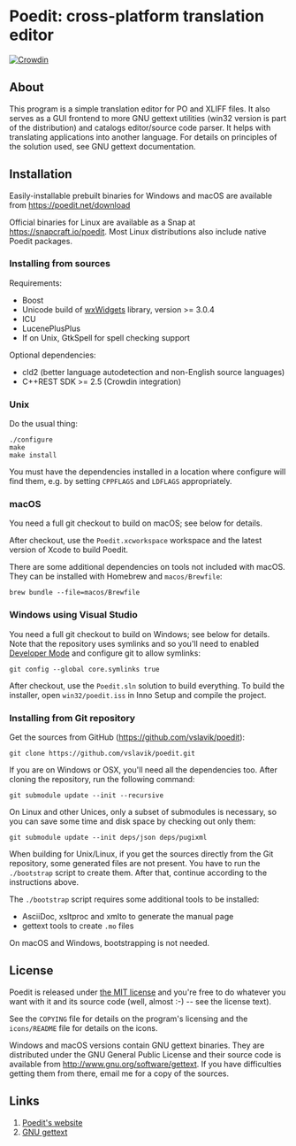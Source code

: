 
# Poedit: cross-platform translation editor

[![Crowdin](https://badges.crowdin.net/poedit/localized.svg)](https://crowdin.com/project/poedit)

## About

This program is a simple translation editor for PO and XLIFF files. It also
serves as a GUI frontend to more GNU gettext utilities (win32 version
is part of the distribution) and catalogs editor/source code parser. It helps
with translating applications into another language. For details on principles
of the solution used, see GNU gettext documentation.


## Installation

Easily-installable prebuilt binaries for Windows and macOS are available from
https://poedit.net/download

Official binaries for Linux are available as a Snap at https://snapcraft.io/poedit.
Most Linux distributions also include native Poedit packages.


### Installing from sources

Requirements:

  * Boost
  * Unicode build of [wxWidgets](http://www.wxwidgets.org) library, version >= 3.0.4
  * ICU
  * LucenePlusPlus
  * If on Unix, GtkSpell for spell checking support

Optional dependencies:

  * cld2 (better language autodetection and non-English source languages)
  * C++REST SDK >= 2.5 (Crowdin integration)


### Unix

Do the usual thing:

    ./configure
    make
    make install

You must have the dependencies installed in a location where configure will find
them, e.g. by setting `CPPFLAGS` and `LDFLAGS` appropriately.

### macOS

You need a full git checkout to build on macOS; see below for details.

After checkout, use the `Poedit.xcworkspace` workspace and the latest version of
Xcode to build Poedit.

There are some additional dependencies on tools not included with macOS.
They can be installed with Homebrew and `macos/Brewfile`:

    brew bundle --file=macos/Brewfile


### Windows using Visual Studio

You need a full git checkout to build on Windows; see below for details. Note that the repository uses
symlinks and so you'll need to enabled [Developer Mode](https://msdn.microsoft.com/en-us/windows/uwp/get-started/enable-your-device-for-development) and configure git to allow symlinks:

    git config --global core.symlinks true

After checkout, use the `Poedit.sln` solution to build everything. To build the installer, open `win32/poedit.iss` in Inno Setup and compile the project.


 ### Installing from Git repository

Get the sources from GitHub (https://github.com/vslavik/poedit):

    git clone https://github.com/vslavik/poedit.git

If you are on Windows or OSX, you'll need all the dependencies too. After
cloning the repository, run the following command:

    git submodule update --init --recursive

On Linux and other Unices, only a subset of submodules is necessary, so you can
save some time and disk space by checking out only them:

    git submodule update --init deps/json deps/pugixml

When building for Unix/Linux, if you get the sources directly from the Git
repository, some generated files are not present. You have to run the
`./bootstrap` script to create them. After that, continue according to the
instructions above.

The `./bootstrap` script requires some additional tools to be installed:

 * AsciiDoc, xsltproc and xmlto to generate the manual page
 * gettext tools to create `.mo` files

On macOS and Windows, bootstrapping is not needed.


## License

Poedit is released under [the MIT license](COPYING) and you're free to do
whatever you want with it and its source code (well, almost :-) -- see the
license text).

See the `COPYING` file for details on the program's licensing and the `icons/README` file for details on the icons.

Windows and macOS versions contain GNU gettext binaries. They are distributed
under the GNU General Public License and their source code is available from
http://www.gnu.org/software/gettext. If you have difficulties getting them
from there, email me for a copy of the sources.


## Links

1. [Poedit's website](https://poedit.net/)
2. [GNU gettext](http://www.gnu.org/software/gettext/)

